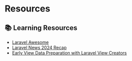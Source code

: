 # Resources

## 📚 Learning Resources

- [Laravel Awesome](https://github.com/chiraggude/awesome-laravel)
- [Laravel News 2024 Recap](https://laravel-news.com/laravel-news-2024-recap)
- [Early View Data Preparation with Laravel View Creators](https://laravel-news.com/laravel-view-creators) 
